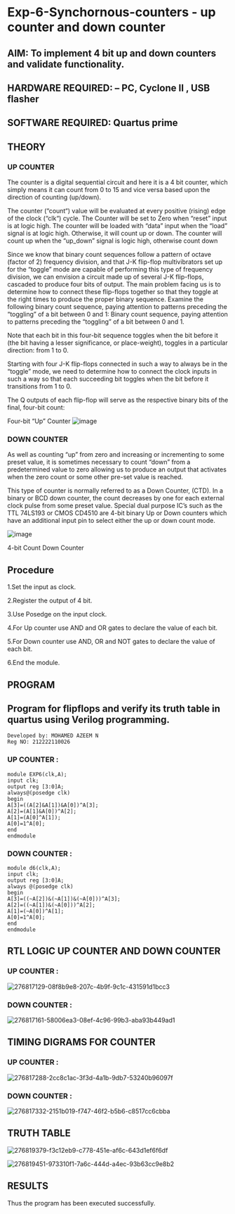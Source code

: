 # Exp-6-Synchornous-counters - up counter and down counter 
## AIM: To implement 4 bit up and down counters and validate  functionality.
## HARDWARE REQUIRED:  – PC, Cyclone II , USB flasher
## SOFTWARE REQUIRED:   Quartus prime
## THEORY 

### UP COUNTER 
The counter is a digital sequential circuit and here it is a 4 bit counter, which simply means it can count from 0 to 15 and vice versa based upon the direction of counting (up/down). 

The counter (“count“) value will be evaluated at every positive (rising) edge of the clock (“clk“) cycle.
The Counter will be set to Zero when “reset” input is at logic high.
The counter will be loaded with “data” input when the “load” signal is at logic high. Otherwise, it will count up or down.
The counter will count up when the “up_down” signal is logic high, otherwise count down

Since we know that binary count sequences follow a pattern of octave (factor of 2) frequency division, and that J-K flip-flop multivibrators set up for the “toggle” mode are capable of performing this type of frequency division, we can envision a circuit made up of several J-K flip-flops, cascaded to produce four bits of output.
The main problem facing us is to determine how to connect these flip-flops together so that they toggle at the right times to produce the proper binary sequence.
Examine the following binary count sequence, paying attention to patterns preceding the “toggling” of a bit between 0 and 1:
Binary count sequence, paying attention to patterns preceding the “toggling” of a bit between 0 and 1.

Note that each bit in this four-bit sequence toggles when the bit before it (the bit having a lesser significance, or place-weight), toggles in a particular direction: from 1 to 0.



 
 

Starting with four J-K flip-flops connected in such a way to always be in the “toggle” mode, we need to determine how to connect the clock inputs in such a way so that each succeeding bit toggles when the bit before it transitions from 1 to 0.

The Q outputs of each flip-flop will serve as the respective binary bits of the final, four-bit count:

 
 

Four-bit “Up” Counter
![image](https://user-images.githubusercontent.com/36288975/169644758-b2f4339d-9532-40c5-af40-8f4f8c942e2c.png)



### DOWN COUNTER 

As well as counting “up” from zero and increasing or incrementing to some preset value, it is sometimes necessary to count “down” from a predetermined value to zero allowing us to produce an output that activates when the zero count or some other pre-set value is reached.

This type of counter is normally referred to as a Down Counter, (CTD). In a binary or BCD down counter, the count decreases by one for each external clock pulse from some preset value. Special dual purpose IC’s such as the TTL 74LS193 or CMOS CD4510 are 4-bit binary Up or Down counters which have an additional input pin to select either the up or down count mode.

![image](https://user-images.githubusercontent.com/36288975/169644844-1a14e123-7228-4ed8-81a9-eb937dff4ac8.png)


4-bit Count Down Counter
## Procedure
1.Set the input as clock.

2.Register the output of 4 bit.

3.Use Posedge on the input clock.

4.For Up counter use AND and OR gates to declare the value of each bit.

5.For Down counter use AND, OR and NOT gates to declare the value of each bit.

6.End the module.


## PROGRAM 

## Program for flipflops  and verify its truth table in quartus using Verilog programming.
```
Developed by: MOHAMED AZEEM N 
Reg NO: 212222110026
```
### UP COUNTER :
```
module EXP6(clk,A);
input clk;
output reg [3:0]A;
always@(posedge clk)
begin
A[3]=((A[2]&A[1])&A[0])^A[3];
A[2]=(A[1]&A[0])^A[2];
A[1]=(A[0]^A[1]);
A[0]=1^A[0];
end
endmodule
```
### DOWN COUNTER :
```
module d6(clk,A);
input clk;
output reg [3:0]A;
always @(posedge clk)
begin
A[3]=((~A[2])&(~A[1])&(~A[0]))^A[3];
A[2]=((~A[1])&(~A[0]))^A[2];
A[1]=(~A[0])^A[1];
A[0]=1^A[0];
end
endmodule
```
## RTL LOGIC UP COUNTER AND DOWN COUNTER  

### UP COUNTER :
![276817129-08f8b9e8-207c-4b9f-9c1c-431591d1bcc3](https://github.com/Bmohamedathil/Exp-7-Synchornous-counters-/assets/119560261/01443aac-bf28-431d-8fba-86b85a8d929c)

### DOWN COUNTER :
![276817161-58006ea3-08ef-4c96-99b3-aba93b449ad1](https://github.com/Bmohamedathil/Exp-7-Synchornous-counters-/assets/119560261/a1911631-3832-4adc-bd47-56da0bcfb052)

## TIMING DIGRAMS FOR COUNTER  
### UP COUNTER :
![276817288-2cc8c1ac-3f3d-4a1b-9db7-53240b96097f](https://github.com/Bmohamedathil/Exp-7-Synchornous-counters-/assets/119560261/6125998b-3df0-4e7d-8d08-ce6e8c61eee2)

### DOWN COUNTER :
![276817332-2151b019-f747-46f2-b5b6-c8517cc6cbba](https://github.com/Bmohamedathil/Exp-7-Synchornous-counters-/assets/119560261/7a8cf932-0659-4caa-ad78-49ebd3a8f434)



## TRUTH TABLE 
![276819379-f3c12eb9-c778-451e-af6c-643d1ef6f6df](https://github.com/Bmohamedathil/Exp-7-Synchornous-counters-/assets/119560261/44ce5019-95b6-4271-b902-e47984fc51e0)


![276819451-973310f1-7a6c-444d-a4ec-93b63cc9e8b2](https://github.com/Bmohamedathil/Exp-7-Synchornous-counters-/assets/119560261/af7cda95-58fb-43dd-9748-0e3758204785)




## RESULTS 
Thus the program has been executed successfully.
